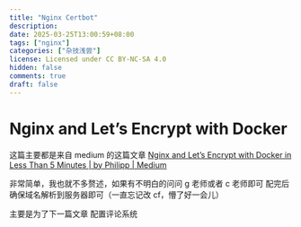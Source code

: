 ```yaml
---
title: "Nginx Certbot"
description: 
date: 2025-03-25T13:00:59+08:00
tags: ["nginx"]
categories: ["杂技浅尝"]
license: Licensed under CC BY-NC-SA 4.0
hidden: false
comments: true
draft: false
---
```

# Nginx and Let’s Encrypt with Docker

这篇主要都是来自 medium 的这篇文章
[Nginx and Let’s Encrypt with Docker in Less Than 5 Minutes \| by Philipp \| Medium](https://pentacent.medium.com/nginx-and-lets-encrypt-with-docker-in-less-than-5-minutes-b4b8a60d3a71)

非常简单，我也就不多赘述，如果有不明白的问问 g 老师或者 c 老师即可
配完后确保域名解析到服务器即可（一直忘记改 cf，懵了好一会儿）

主要是为了下一篇文章 配置评论系统

